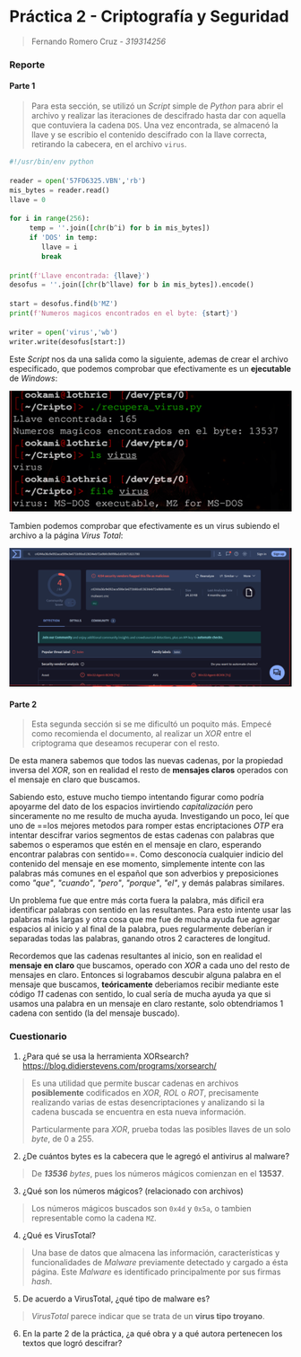 # Práctica 2 - Criptografía y Seguridad

> Fernando Romero Cruz - *319314256*

### Reporte

#### Parte 1

> Para esta sección, se utilizó un *Script* simple de *Python* para abrir el archivo y realizar las iteraciones de descifrado hasta dar con aquella que contuviera la cadena `DOS`. Una vez encontrada, se almacenó la llave y se escribio el contenido descifrado con la llave correcta, retirando la cabecera, en el archivo `virus`.

```python
#!/usr/bin/env python

reader = open('57FD6325.VBN','rb')
mis_bytes = reader.read()
llave = 0

for i in range(256):
     temp = ''.join([chr(b^i) for b in mis_bytes])
     if 'DOS' in temp:
        llave = i
		break

print(f'Llave encontrada: {llave}')
desofus = ''.join([chr(b^llave) for b in mis_bytes]).encode()

start = desofus.find(b'MZ')
print(f'Numeros magicos encontrados en el byte: {start}')

writer = open('virus','wb')
writer.write(desofus[start:])
```

Este *Script* nos da una salida como la siguiente, ademas de crear el archivo especificado, que podemos comprobar que efectivamente es un **ejecutable** de *Windows*:

![recupera_virus.png](imagenes/recupera_virus.png)

Tambien podemos comprobar que efectivamente es un virus subiendo el archivo a la página *Virus Total*:

![virustotal.png](imagenes/virustotal.png)

#### Parte 2

> Esta segunda sección si se me dificultó un poquito más. Empecé como recomienda el documento, al realizar un *XOR* entre el criptograma que deseamos recuperar con el resto.

De esta manera sabemos que todos las nuevas cadenas, por la propiedad inversa del *XOR*, son en realidad el resto de **mensajes claros** operados con el mensaje en claro que buscamos.

Sabiendo esto, estuve mucho tiempo intentando figurar como podría apoyarme del dato de los espacios invirtiendo *capitalización* pero sinceramente no me resulto de mucha ayuda.
Investigando un poco, leí que uno de ==los mejores metodos para romper estas encriptaciones *OTP* era intentar descifrar varios segmentos de estas cadenas con palabras que sabemos o esperamos que estén en el mensaje en claro, esperando encontrar palabras con sentido==. Como desconocía cualquier indicio del contenido del mensaje en ese momento, simplemente intente con las palabras más comunes en el español que son adverbios y preposiciones como *"que"*, *"cuando"*, *"pero"*, *"porque"*, *"el"*, y demás palabras similares.

Un problema fue que entre más corta fuera la palabra, más dificil era identificar palabras con sentido en las resultantes. Para esto intente usar las palabras más largas y otra cosa que me fue de mucha ayuda fue agregar espacios al inicio y al final de la palabra, pues regularmente deberían ir separadas todas las palabras, ganando otros 2 caracteres de longitud.


Recordemos que las cadenas resultantes al inicio, son en realidad el **mensaje en claro** que buscamos, operado con *XOR* a cada uno del resto de mensajes en claro. Entonces si lograbamos descubir alguna palabra en el mensaje que buscamos, **teóricamente** deberiamos recibir mediante este código *11* cadenas con sentido, lo cual sería de mucha ayuda ya que si usamos una palabra en un mensaje en claro restante, solo obtendriamos 1 cadena con sentido (la del mensaje buscado).

### Cuestionario

1. ¿Para qué se usa la herramienta XORsearch? https://blog.didierstevens.com/programs/xorsearch/

> Es una utilidad que permite buscar cadenas en archivos **posiblemente** codificados en *XOR*, *ROL* o *ROT*, precisamente realizando varias de estas desencriptaciones y analizando si la cadena buscada se encuentra en esta nueva información.
> 
> Particularmente para *XOR*, prueba todas las posibles llaves de un solo *byte*, de 0 a 255.

2. ¿De cuántos bytes es la cabecera que le agregó el antivirus al malware?

> De ***13536*** *bytes*, pues los números mágicos comienzan en el **13537**.

3. ¿Qué son los números mágicos? (relacionado con archivos)

> Los números mágicos buscados son `0x4d` y `0x5a`, o tambien representable como la cadena `MZ`.

4. ¿Qué es VirusTotal?

> Una base de datos que almacena las información, características y funcionalidades de *Malware* previamente detectado y cargado a ésta página.
> Este *Malware* es identificado principalmente por sus firmas *hash*.

5. De acuerdo a VirusTotal, ¿qué tipo de malware es?

> *VirusTotal* parece indicar que se trata de un **virus tipo troyano**.

6. En la parte 2 de la práctica, ¿a qué obra y a qué autora pertenecen los textos que logró descifrar?

